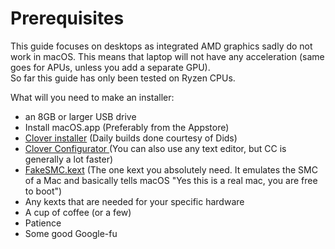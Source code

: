 # Prerequisites

This guide focuses on desktops as integrated AMD graphics sadly do not work in macOS. This means that laptop will not have any acceleration \(same goes for APUs, unless you add a separate GPU\).   
So far this guide has only been tested on Ryzen CPUs.

What will you need to make an installer:

* an 8GB or larger USB drive
* Install macOS.app \(Preferably from the Appstore\)
* [Clover installer](https://github.com/Dids/clover-builder/releases) \(Daily builds done courtesy of Dids\)
* [Clover Configurator ](http://mackie100projects.altervista.org/download-clover-configurator/)\(You can also use any text editor, but CC is generally a lot faster\)
* [FakeSMC.kext](https://bitbucket.org/RehabMan/os-x-fakesmc-kozlek/downloads/) \(The one kext you absolutely need. It emulates the SMC of a Mac and basically tells macOS "Yes this is a real mac, you are free to boot"\)
* Any kexts that are needed for your specific hardware
* A cup of coffee \(or a few\)
* Patience
* Some good Google-fu



